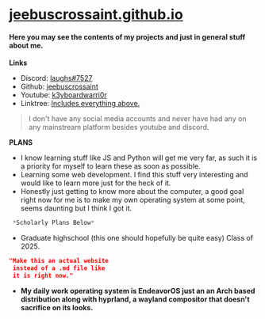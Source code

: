 # [jeebuscrossaint.github.io](https://jeebuscrossaint.github.io/)
#### Here you may see the contents of my projects and just in general stuff about me. 

**Links**
- Discord: [laughs#7527](https://discordapp.com/users/617140289311735818)
- Github: [jeebuscrossaint](https://github.com/jeebuscrossaint)
- Youtube: [k3yboardwarri0r](https://www.youtube.com/channel/UCrCjUHBjU-tvKaap-dzvkJA)
- Linktree: [Includes everything above.](https://linktr.ee/ahpl) 
> I don't have any social media accounts and never have had any on any mainstream platform besides youtube and discord. 

**PLANS**
- I know learning stuff like JS and Python will get me very far, as such it is a priority for myself to learn these as soon as possible.
- Learning some web development. I find this stuff very interesting and would like to learn more just for the heck of it.
- Honestly just getting to know more about the computer, a good goal right now for me is to make my own operating system at some point, seems daunting but I think I got it.

```css
 *Scholarly Plans Below*
```

- Graduate highschool (this one should hopefully be quite easy) Class of 2025.

```json
"Make this an actual website
 instead of a .md file like 
 it is right now."
```

- **My daily work operating system is EndeavorOS just an an Arch based distribution along with hyprland, a wayland compositor that doesn't sacrifice on its looks.**